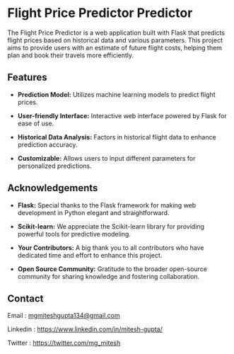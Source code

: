 
# Flight Price Predictor Predictor

The Flight Price Predictor is a web application built with Flask that predicts flight prices based on historical data and various parameters. This project aims to provide users with an estimate of future flight costs, helping them plan and book their travels more efficiently.
## Features

- **Prediction Model:** Utilizes machine learning models to predict flight prices.

- **User-friendly Interface:** Interactive web interface powered by Flask for ease of use.
- **Historical Data Analysis:** Factors in historical flight data to enhance prediction accuracy.
- **Customizable:** Allows users to input different parameters for personalized predictions.

## Acknowledgements

- **Flask:** Special thanks to the Flask framework for making web development in Python elegant and straightforward.

- **Scikit-learn:** We appreciate the Scikit-learn library for providing powerful tools for predictive modeling.

- **Your Contributors:** A big thank you to all contributors who have dedicated time and effort to enhance this project.

- **Open Source Community:** Gratitude to the broader open-source community for sharing knowledge and fostering collaboration.

## Contact
Email : mgmiteshgupta134@gmail.com

Linkedin : https://www.linkedin.com/in/mitesh-gupta/

Twitter : https://twitter.com/mg_mitesh
